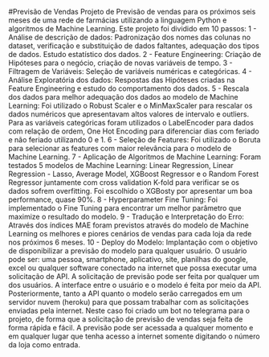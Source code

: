 #Previsão de Vendas
Projeto de Previsão de vendas para os próximos seis meses de uma rede de farmácias utilizando a linguagem Python e algoritmos de Machine Learning. Este projeto foi dividido em 10 passos: 
1 - Análise de descrição de dados: Padronização dos nomes das colunas no dataset, verificação e substituição de dados faltantes, adequação dos tipos de dados. Estudo estatístico dos dados.
2 - Feature Engineering: Criação de Hipóteses para o negócio, criação de novas variáveis de tempo.
3 - Filtragem de Variáveis: Seleção de variáveis numéricas e categóricas.
4 - Análise Exploratória dos dados: Respostas das Hipóteses criadas na Feature Engineering e estudo do comportamento dos dados.
5 - Rescala dos dados para melhor adequação dos dados ao modelo de Machine Learning: Foi utilizado o Robust Scaler e o MinMaxScaler para rescalar os dados numéricos que apresentavam altos valores de intervalo e outliers. Para as variáveis categóricas foram utilizados o LabelEncoder para dados com relação de ordem, One Hot Encoding para diferenciar dias com feriado e não feriado utilizando 0 e 1. 
6 - Seleção de Features: Foi utilizado o Boruta para selecionar as features com maior relevância para o modelo de Machine Learning.
7 - Aplicação de Algoritmos de Machine Learning: Foram testados 5 modelos de Machine Learning: Linear Regression, Linear Regression - Lasso, Average Model, XGBoost Regressor e o Random Forest Regressor juntamente com cross validation K-fold para verificar se os dados sofrem overfitting. Foi escolhido o XGBosty por apresentar um boa performance,  quase 90%.
8 - Hyperparameter Fine Tuning: Foi implementado o Fine Tuning para encontrar um melhor parâmetro que maximize o resultado do modelo.
9 - Tradução e Interpretação do Erro: Através dos índices MAE foram previstos através do modelo de Machine Learning os melhores e piores cenários de vendas para cada loja da rede nos próximos 6 meses. 
10 - Deploy do Modelo: Implantação com o objetivo de disponibilizar a previsão do modelo para qualquer usuário. O usuário pode ser: uma pessoa, smartphone, aplicativo, site, planilhas do google, excel ou qualquer software conectado na internet que possa executar uma solicitação de API. A solicitação de previsão pode ser feita por qualquer um dos usuários. A interface entre o usuário e o modelo é feita por meio da API. Posteriormente, tanto a API quanto o modelo serão carregados em um servidor nuvem (heroku) para que possam trabalhar com as solicitações enviadas pela internet. Neste caso foi criado um bot no telegrama para o projeto, de forma que a solicitação de previsão de vendas seja feita de forma rápida e fácil. A previsão pode ser acessada a qualquer momento e em qualquer lugar que tenha acesso a internet somente digitando o número da loja como entrada.

